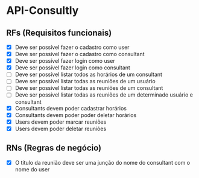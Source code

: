 # API-Consultly

## RFs (Requisitos funcionais)

- [x] Deve ser possível fazer o cadastro como user
- [x] Deve ser possível fazer o cadastro como consultant
- [x] Deve ser possível fazer login como user
- [x] Deve ser possível fazer login como consultant
- [ ] Deve ser possível listar todos as horários de um consultant
- [ ] Deve ser possível listar todas as reuniões de um usuário
- [ ] Deve ser possivel listar todas as reuniões de um consultant
- [ ] Deve ser possivel listar todas as reuniões de um determinado usuário e consultant
- [x] Consultants devem poder cadastrar horários
- [x] Consultants devem poder poder deletar horários
- [x] Users devem poder marcar reuniões
- [x] Users devem poder deletar reuniões

## RNs (Regras de negócio)

- [x] O título da reunião deve ser uma junção do nome
      do consultant com o nome do user

